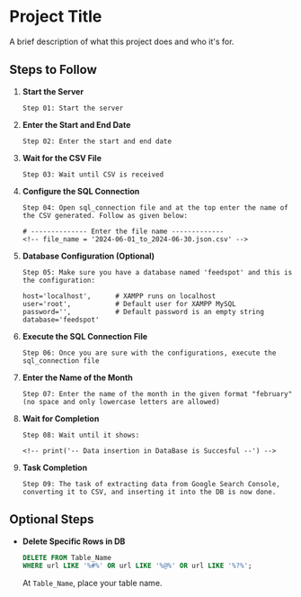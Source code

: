 # Project Title

A brief description of what this project does and who it's for.

## Steps to Follow

1. **Start the Server**
   ```plaintext
   Step 01: Start the server
   ```

2. **Enter the Start and End Date**
   ```plaintext
   Step 02: Enter the start and end date
   ```

3. **Wait for the CSV File**
   ```plaintext
   Step 03: Wait until CSV is received
   ```

4. **Configure the SQL Connection**
   ```plaintext
   Step 04: Open sql_connection file and at the top enter the name of the CSV generated. Follow as given below:
   
   # -------------- Enter the file name -------------
   <!-- file_name = '2024-06-01_to_2024-06-30.json.csv' -->
   ```

5. **Database Configuration (Optional)**
   ```plaintext
   Step 05: Make sure you have a database named 'feedspot' and this is the configuration:
   
   host='localhost',      # XAMPP runs on localhost
   user='root',           # Default user for XAMPP MySQL
   password='',           # Default password is an empty string
   database='feedspot'
   ```

6. **Execute the SQL Connection File**
   ```plaintext
   Step 06: Once you are sure with the configurations, execute the sql_connection file
   ```

7. **Enter the Name of the Month**
   ```plaintext
   Step 07: Enter the name of the month in the given format "february" (no space and only lowercase letters are allowed)
   ```

8. **Wait for Completion**
   ```plaintext
   Step 08: Wait until it shows:

   <!-- print('-- Data insertion in DataBase is Succesful --') -->
   ```

9. **Task Completion**
   ```plaintext
   Step 09: The task of extracting data from Google Search Console, converting it to CSV, and inserting it into the DB is now done.
   ```

## Optional Steps

- **Delete Specific Rows in DB**
  ```sql
  DELETE FROM Table_Name
  WHERE url LIKE '%#%' OR url LIKE '%@%' OR url LIKE '%?%';
  ```

  At `Table_Name`, place your table name.

